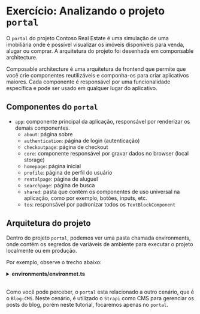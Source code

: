 # Exercício: Analizando o projeto `portal`

O `portal` do projeto Contoso Real Estate é uma simulação de uma imobiliária onde é possível visualizar os imóveis disponíveis para venda, alugar ou comprar. A arquitetura do projeto foi desenhada em componsable architecture.

Composable architecture é uma arquitetura de frontend que permite que você crie componentes reutilizáveis e componha-os para criar aplicativos maiores. Cada componente é responsável por uma funcionalidade específica e pode ser usado em qualquer lugar do aplicativo.

<!-- incluir imagem da arquitetura -->
<!-- incluir img 01 / 02 -->

<!-- Vamos entender o que está incluido no projeto `Portal`. Este projeto foi desenvolvido utilizando Angular e TypeScript. -->

## Componentes do `portal`

- `app`: componente principal da aplicação, responsável por renderizar os demais componentes.
  - `about`: página sobre
  - `authentication`: página de login (autenticação)
  - `checkoutpage`: página de checkout
  - `core`: componente responsável por gravar dados no browser (local storage)
  - `homepage`: página inicial
  - `profile`: página de perfil do usuário
  - `rentalpage`: página de aluguel
  - `searchpage`: página de busca
  - `shared`: pasta que contém os componentes de uso universal na aplicação, como por exemplo, botões, inputs, etc.
  - `tos`: responsável por padronizar todos os `TextBlockComponent`

## Arquitetura do projeto
Dentro do projeto `portal`, podemos ver uma pasta chamada environments, onde contém os segredos de variáveis de ambiente para executar o projeto localmente ou em produção.

Por exemplo, observe o trecho abaixo:

<details><summary><b>environments/environmet.ts</b></summary>
<br/>

  ```ts
    export const environment = {
      production: false,
      blogUrl: 'http://localhost:3000',
      isCodespaces: process.env["CODESPACE_NAME"] ? true : false,
      strapiGraphQlUriInCodespace: `https://${process.env["CODESPACE_NAME"]}-1337.${process.env["GITHUB_CODESPACES_PORT_FORWARDING_DOMAIN"]}/graphql`,
      strapiGraphQlUriFallback: 'http://localhost:1337/graphql'
    };
  ```
</details>
<br/>

Como você pode perceber, o `portal` esta relacionado a outro cenário, que é o `Blog-CMS`. Neste cenário, é utilizado o `Strapi` como CMS para gerenciar os posts do blog, porém neste tutorial, focaremos apenas no `portal`.